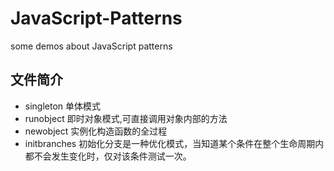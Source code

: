 JavaScript-Patterns
===================

some demos about JavaScript patterns

## 文件简介
* singleton 单体模式
* runobject 即时对象模式,可直接调用对象内部的方法
* newobject 实例化构造函数的全过程
* initbranches 初始化分支是一种优化模式，当知道某个条件在整个生命周期内都不会发生变化时，仅对该条件测试一次。